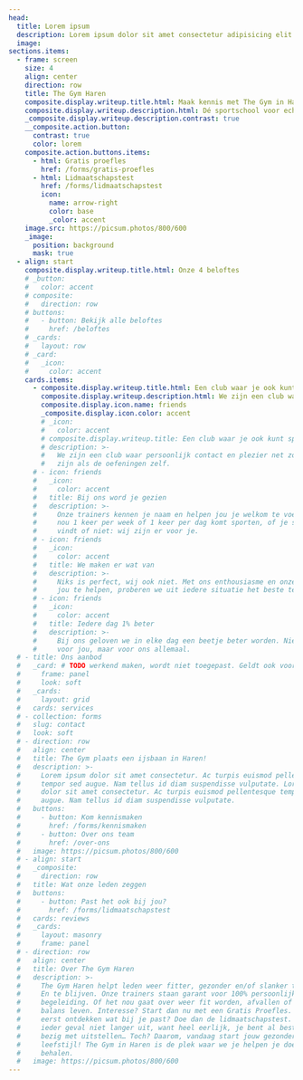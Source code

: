 ```yaml
---
head:
  title: Lorem ipsum
  description: Lorem ipsum dolor sit amet consectetur adipisicing elit. Quisquam, quos.
  image:
sections.items:
  - frame: screen
    size: 4
    align: center
    direction: row
    title: The Gym Haren
    composite.display.writeup.title.html: Maak kennis met The Gym in Haren
    composite.display.writeup.description.html: Dé sportschool voor echte persoonlijke begeleiding!
    _composite.display.writeup.description.contrast: true
    __composite.action.button:
      contrast: true
      color: lorem
    composite.action.buttons.items:
      - html: Gratis proefles
        href: /forms/gratis-proefles
      - html: Lidmaatschapstest
        href: /forms/lidmaatschapstest
        icon: 
          name: arrow-right
          color: base
          _color: accent
    image.src: https://picsum.photos/800/600
    _image:
      position: background
      mask: true
  - align: start
    composite.display.writeup.title.html: Onze 4 beloftes
    # _button:
    #   color: accent
    # composite:
    #   direction: row
    # buttons:
    #   - button: Bekijk alle beloftes
    #     href: /beloftes
    # _cards:
    #   layout: row
    # _card:
    #   _icon:
    #     color: accent
    cards.items:
      - composite.display.writeup.title.html: Een club waar je ook kunt sporten
        composite.display.writeup.description.html: We zijn een club waar persoonlijk contact en plezier net zo belangrijk zijn als de oefeningen zelf.
        composite.display.icon.name: friends
        _composite.display.icon.color: accent
        # _icon:
        #   color: accent
        # composite.display.writeup.title: Een club waar je ook kunt sporten
        # description: >-
        #   We zijn een club waar persoonlijk contact en plezier net zo belangrijk
        #   zijn als de oefeningen zelf.
      # - icon: friends
      #   _icon:
      #     color: accent
      #   title: Bij ons word je gezien
      #   description: >-
      #     Onze trainers kennen je naam en helpen jou je welkom te voelen. Of je
      #     nou 1 keer per week of 1 keer per dag komt sporten, of je sporten leuk
      #     vindt of niet: wij zijn er voor je.
      # - icon: friends
      #   _icon:
      #     color: accent
      #   title: We maken er wat van
      #   description: >-
      #     Niks is perfect, wij ook niet. Met ons enthousiasme en onze passie om
      #     jou te helpen, proberen we uit iedere situatie het beste te halen.
      # - icon: friends
      #   _icon:
      #     color: accent
      #   title: Iedere dag 1% beter
      #   description: >-
      #     Bij ons geloven we in elke dag een beetje beter worden. Niet alleen
      #     voor jou, maar voor ons allemaal.
  # - title: Ons aanbod
  #   _card: # TODO werkend maken, wordt niet toegepast. Geldt ook voor button. Het komt omdat button en _button niet worden opgenomen in action. Action import nameljk allen meervoud. Zie Action.astro
  #     frame: panel
  #     look: soft
  #   _cards:
  #     layout: grid
  #   cards: services
  # - collection: forms
  #   slug: contact
  #   look: soft
  # - direction: row
  #   align: center
  #   title: The Gym plaats een ijsbaan in Haren!
  #   description: >-
  #     Lorem ipsum dolor sit amet consectetur. Ac turpis euismod pellentesque
  #     tempor sed augue. Nam tellus id diam suspendisse vulputate. Lorem ipsum
  #     dolor sit amet consectetur. Ac turpis euismod pellentesque tempor sed
  #     augue. Nam tellus id diam suspendisse vulputate.
  #   buttons:
  #     - button: Kom kennismaken
  #       href: /forms/kennismaken
  #     - button: Over ons team
  #       href: /over-ons
  #   image: https://picsum.photos/800/600
  # - align: start
  #   _composite:
  #     direction: row
  #   title: Wat onze leden zeggen
  #   buttons:
  #     - button: Past het ook bij jou?
  #       href: /forms/lidmaatschapstest
  #   cards: reviews
  #   _cards:
  #     layout: masonry
  #     frame: panel
  # - direction: row
  #   align: center
  #   title: Over The Gym Haren
  #   description: >-
  #     The Gym Haren helpt leden weer fitter, gezonder en/of slanker te worden.
  #     En te blijven. Onze trainers staan garant voor 100% persoonlijke
  #     begeleiding. Of het nou gaat over weer fit worden, afvallen of meer in
  #     balans leven. Interesse? Start dan nu met een Gratis Proefles. Of wil je
  #     eerst ontdekken wat bij je past? Doe dan de lidmaatschapstest. Stel in
  #     ieder geval niet langer uit, want heel eerlijk, je bent al best een tijd
  #     bezig met uitstellen… Toch? Daarom, vandaag start jouw gezondere
  #     leefstijl! The Gym in Haren is de plek waar we je helpen je doelen te
  #     behalen.
  #   image: https://picsum.photos/800/600
---
```


